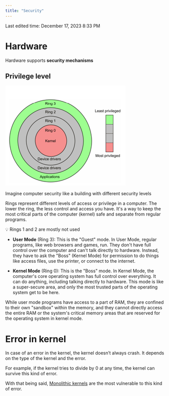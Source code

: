 ```yaml
---
title: "Security"
---
```

Last edited time: December 17, 2023 8:33 PM

# Hardware

Hardware supports **security mechanisms**

## Privilege level

![Untitled](Security/Untitled.png)

Imagine computer security like a building with different security levels

Rings represent different levels of access or privilege in a computer. The lower the ring, the less control and access you have. It's a way to keep the most critical parts of the computer (kernel) safe and separate from regular programs.

<aside>
💡 Rings 1 and 2 are mostly not used

</aside>

- **User Mode** (Ring 3): This is the "Guest" mode. In User Mode, regular programs, like web browsers and games, run. They don't have full control over the computer and can't talk directly to hardware. Instead, they have to ask the "Boss" (Kernel Mode) for permission to do things like access files, use the printer, or connect to the internet.

- **Kernel Mode** (Ring 0): This is the "Boss" mode. In Kernel Mode, the computer's core operating system has full control over everything. It can do anything, including talking directly to hardware. This mode is like a super-secure area, and only the most trusted parts of the operating system get to be here.

While user mode programs have access to a part of RAM, they are confined to their own "sandbox" within the memory, and they cannot directly access the entire RAM or the system's critical memory areas that are reserved for the operating system in kernel mode.

# Error in kernel

In case of an error in the kernel, the kernel doesn’t always crash. It depends on the type of the kernel and the error.

For example, if the kernel tries to divide by 0 at any time, the kernel can survive this kind of error.

With that being said, [Monolithic kernels](../Kernel.md) are the most vulnerable to this kind of error.
